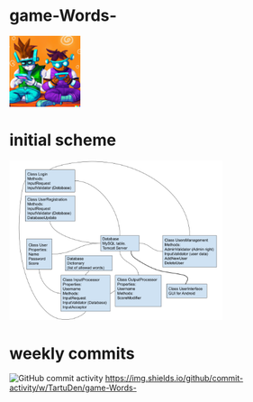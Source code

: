 # game-Words-
<img src="https://github.com/Pomog/game-Words-/blob/main/logo.png?raw=true" alt="Words game" style="width:25%;">

# initial scheme
<img src="https://github.com/Pomog/game-Words-/blob/main/Structure.png?raw=true" alt="initial scheme" style="width:75%;">

# weekly commits
![GitHub commit activity](https://img.shields.io/github/commit-activity/w/Pomog/game-Words-)
https://img.shields.io/github/commit-activity/w/TartuDen/game-Words-
